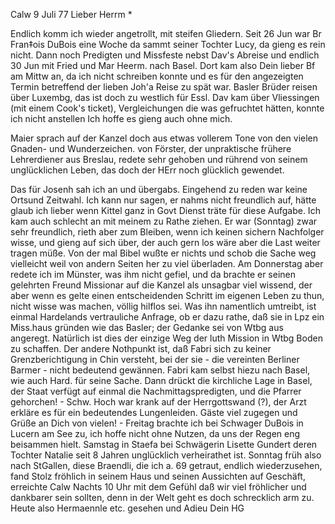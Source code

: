  Calw 9 Juli 77
Lieber Herrm <Mogl>*

Endlich komm ich wieder angetrollt, mit steifen Gliedern. Seit 26 Jun war Br Fran‡ois DuBois eine Woche da sammt seiner Tochter Lucy, da gieng es rein nicht. Dann noch Predigten und Missfeste nebst Dav's Abreise und endlich 30 Jun mit Fried und Mar Heerm. nach Basel. Dort kam also Dein lieber Bf am Mittw an, da ich nicht schreiben konnte und es für den angezeigten Termin betreffend der lieben Joh'a Reise zu spät war. Basler Brüder reisen über Luxembg, das ist doch zu westlich für Essl. Dav kam über Vliessingen (mit einem Cook's ticket), Vergleichungen die was gefruchtet hätten, konnte ich nicht anstellen Ich hoffe es gieng auch ohne mich.

Maier sprach auf der Kanzel doch aus etwas vollerem Tone von den vielen Gnaden- und Wunderzeichen. von Förster, der unpraktische frühere Lehrerdiener aus Breslau, redete sehr gehoben und rührend von seinem unglücklichen Leben, das doch der HErr noch glücklich gewendet.

Das für Josenh sah ich an und übergabs. Eingehend zu reden war keine Ortsund Zeitwahl. Ich kann nur sagen, er nahms nicht freundlich auf, hätte glaub ich lieber wenn Kittel ganz in Govt Dienst träte für diese Aufgabe. Ich kam auch schlecht an mit meinem zu Rathe ziehen. Er war (Sonntag) zwar sehr freundlich, rieth aber zum Bleiben, wenn ich keinen sichern Nachfolger wisse, und gieng auf sich über, der auch gern los wäre aber die Last weiter tragen müße. Von der mal Bibel wußte er nichts und schob die Sache weg vielleicht weil von andern Seiten her zu viel überladen. Am Donnerstag aber redete ich im Münster, was ihm nicht gefiel, und da brachte er seinen gelehrten Freund Missionar auf die Kanzel als unsagbar viel wissend, der aber wenn es gelte einen entscheidenden Schritt im eigenen Leben zu thun, nicht wisse was machen, völlig hilflos sei. Was ihn namentlich umtreibt, ist einmal Hardelands vertrauliche Anfrage, ob er dazu rathe, daß sie in Lpz ein Miss.haus gründen wie das Basler; der Gedanke sei von Wtbg aus angeregt. Natürlich ist dies der einzige Weg der luth Mission in Wtbg Boden zu schaffen. Der andere Nothpunkt ist, daß Fabri sich zu keiner Grenzberichtigung in Chin versteht, bei der sie - die vereinten Berliner Barmer - nicht bedeutend gewännen. Fabri kam selbst hiezu nach Basel, wie auch Hard. für seine Sache. Dann drückt die kirchliche Lage in Basel, der Staat verfügt auf einmal die Nachmittagspredigten, und die Pfarrer gehorchen! - Schw. Hoch war krank auf der Herrgottswand (?), der Arzt erkläre es für ein bedeutendes Lungenleiden. Gäste viel zugegen und Grüße an Dich von vielen! - Freitag brachte ich bei Schwager DuBois in Lucern am See zu, ich hoffe nicht ohne Nutzen, da uns der Regen eng beisammen hielt. Samstag in Staefa bei Schwägerin Lisette Gundert deren Tochter Natalie seit 8 Jahren unglücklich verheirathet ist. Sonntag früh also nach StGallen, diese Braendli, die ich a. 69 getraut, endlich wiederzusehen, fand Stolz fröhlich in seinem Haus und seinen Aussichten auf Geschäft, erreichte Calw Nachts 10 Uhr mit dem Gefühl daß wir viel fröhlicher und dankbarer sein sollten, denn in der Welt geht es doch schrecklich arm zu. Heute also Hermaennle etc. gesehen und
 Adieu Dein HG
